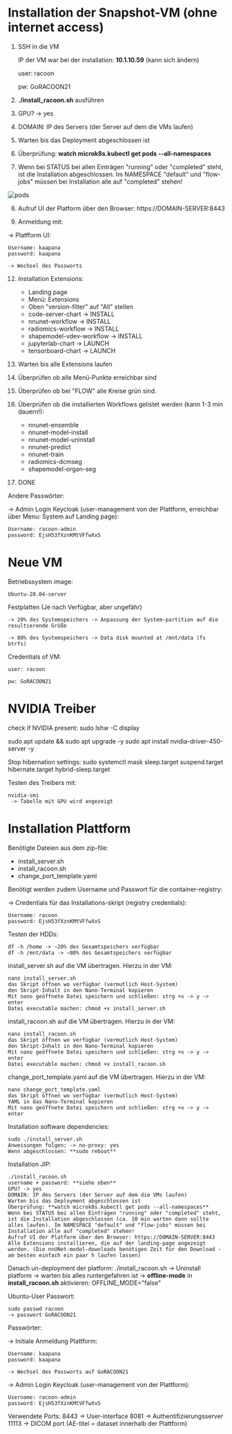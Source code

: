# Installation der Snapshot-VM (ohne internet access)

1) SSH in die VM 
    
    IP der VM war bei der installation: **10.1.10.59** (kann sich ändern)

    user: racoon

    pw:   GoRACOON21

2) **./install_racoon.sh** ausführen

3) GPU? -> yes
   
4) DOMAIN: IP des Servers (der Server auf dem die VMs laufen)
   
5) Warten bis das Deployment abgeschlossen ist
   
6) Überprüfung: **watch microk8s.kubectl get pods --all-namespaces**
   
7) Wenn bei STATUS bei allen Einträgen "running" oder "completed" steht, ist die Installation abgeschlossen. Im NAMESPACE "default" und "flow-jobs" müssen bei Installation alle auf "completed" stehen!

![pods](running_pods.png)
   
8)  Aufruf UI der Platform über den Browser: https://DOMAIN-SERVER:8443
   
9)  Anmeldung mit:

-> Platfform UI:

    Username: kaapana
    password: kaapana

    -> Wechsel des Passworts

12) Installation Extensions:

    - Landing page 
    - Menü: Extensions
    - Oben "version-filter" auf "All" stellen
    - code-server-chart  -> INSTALL
    - nnunet-workflow    -> INSTALL
    - radiomics-workflow -> INSTALL
    - shapemodel-vdev-workflow -> INSTALL
    - jupyterlab-chart -> LAUNCH
    - tensorboard-chart  -> LAUNCH

13) Warten bis alle Extensions laufen
14) Überprüfen ob alle Menü-Punkte erreichbar sind
15) Überprüfen ob bei "FLOW" alle Kreise grün sind.
16) Überprüfen ob die installierten Workflows gelistet werden (kann 1-3 min dauern!):
    
    - nnunet-ensemble
    - nnunet-model-install
    - nnunet-model-uninstall
    - nnunet-predict
    - nnunet-train
    - radiomics-dcmseg
    - shapemodel-organ-seg

17) DONE

Andere Passwörter:

-> Admin Login Keycloak (user-management von der Plattform, erreichbar über Menu: System auf Landing page):

    Username: racoon-admin
    password: EjsH53fXznKMtVFfwXxS

# Neue VM

Betriebssystem image:

    Ubuntu-20.04-server

Festplatten (Je nach Verfügbar, aber ungefähr)
  
    -> 20% des Systemspeichers -> Anpassung der System-partition auf die resultierende Größe

    -> 80% des Systemspeichers -> Data disk mounted at /mnt/data (fs btrfs)

Credentials of VM:
  
    user: racoon

    pw: GoRACOON21


# NVIDIA Treiber 
    
check if NVIDIA present: sudo lshw -C display

sudo apt update && sudo apt upgrade -y
sudo apt install nvidia-driver-450-server -y

Stop hibernation settings:
sudo systemctl mask sleep.target suspend.target hibernate.target hybrid-sleep.target

Testen des Treibers mit:

    nvidia-smi
     -> Tabelle mit GPU wird angezeigt 

# Installation Plattform

Benötigte Dateien aus dem zip-file:
- install_server.sh
- install_racoon.sh
- change_port_template.yaml

Benötigt werden zudem Username und Passwort für die container-registry:

-> Credentials für das Installations-skript (registry credentials):

    Username: racoon
    password: EjsH53fXznKMtVFfwXxS 


Testen der HDDs:

    df -h /home -> ~20% des Gesamtspeichers verfügbar
    df -h /mnt/data -> ~80% des Gesamtspeichers verfügbar

install_server.sh auf die VM übertragen. Hierzu in der VM:

    nano install_server.sh
    das Skript öffnen wo verfügbar (vermutlich Host-System)
    den Skript-Inhalt in den Nano-Terminal kopieren
    Mit nano geöffnete Datei speichern und schließen: strg +x -> y -> enter
    Datei executable machen: chmod +x install_server.sh

install_racoon.sh auf die VM übertragen. Hierzu in der VM:

    nano install_racoon.sh
    das Skript öffnen wo verfügbar (vermutlich Host-System)
    den Skript-Inhalt in den Nano-Terminal kopieren
    Mit nano geöffnete Datei speichern und schließen: strg +x -> y -> enter
    Datei executable machen: chmod +x install_racoon.sh

change_port_template.yaml auf die VM übertragen. Hierzu in der VM:

    nano change_port_template.yaml
    das Skript öffnen wo verfügbar (vermutlich Host-System)
    YAML in das Nano-Terminal kopieren
    Mit nano geöffnete Datei speichern und schließen: strg +x -> y -> enter

Installation software dependencies:

    sudo ./install_server.sh
    Anweisungen folgen: -> no-proxy: yes
    Wenn abgeschlossen: **sudo reboot**

Installation JIP:

    ./install_racoon.sh
    username + password: **siehe oben**
    GPU? -> yes
    DOMAIN: IP des Servers (der Server auf dem die VMs laufen)
    Warten bis das Deployment abgeschlossen ist
    Überprüfung: **watch microk8s.kubectl get pods --all-namespaces**
    Wenn bei STATUS bei allen Einträgen "running" oder "completed" steht, ist die Installation abgeschlossen (ca. 10 min warten dann sollte alles laufen). Im NAMESPACE "default" und "flow-jobs" müssen bei Installation alle auf "completed" stehen!
    Aufruf UI der Platform über den Browser: https://DOMAIN-SERVER:8443
    Alle Extensions installieren, die auf der landing-page angezeigt werden. (Die nnUNet-model-downloads benötigen Zeit für den Download - am besten einfach ein paar h laufen lassen)

Danach un-deployment der platform:
    ./install_racoon.sh
    -> Uninstall platform 
    -> warten bis alles runtergefahren ist
    -> **offline-mode** in **install_racoon.sh** aktivieren: OFFLINE_MODE="false"

Ubuntu-User Passwort:

    sudo passwd racoon
    -> passwort GoRACOON21

Passwörter:

-> Initiale Anmeldung Plattform:

    Username: kaapana
    password: kaapana

    -> Wechsel des Passworts auf GoRACOON21

-> Admin Login Keycloak (user-management von der Plattform):

    Username: racoon-admin
    password: EjsH53fXznKMtVFfwXxS

Verwendete Ports:
8443   -> User-interface
8081   -> Authentifizierungsserver
11113 -> DICOM port (AE-titel = dataset innerhalb der Plattform)
